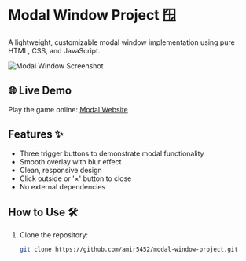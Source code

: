 # Modal Window Project 🪟

A lightweight, customizable modal window implementation using pure HTML, CSS, and JavaScript.

![Modal Window Screenshot](https://private-user-images.githubusercontent.com/121511136/459447600-908ec4db-a412-462a-8d5c-4db8d411cece.png?jwt=eyJhbGciOiJIUzI1NiIsInR5cCI6IkpXVCJ9.eyJpc3MiOiJnaXRodWIuY29tIiwiYXVkIjoicmF3LmdpdGh1YnVzZXJjb250ZW50LmNvbSIsImtleSI6ImtleTUiLCJleHAiOjE3NTA5NDUzMTUsIm5iZiI6MTc1MDk0NTAxNSwicGF0aCI6Ii8xMjE1MTExMzYvNDU5NDQ3NjAwLTkwOGVjNGRiLWE0MTItNDYyYS04ZDVjLTRkYjhkNDExY2VjZS5wbmc_WC1BbXotQWxnb3JpdGhtPUFXUzQtSE1BQy1TSEEyNTYmWC1BbXotQ3JlZGVudGlhbD1BS0lBVkNPRFlMU0E1M1BRSzRaQSUyRjIwMjUwNjI2JTJGdXMtZWFzdC0xJTJGczMlMkZhd3M0X3JlcXVlc3QmWC1BbXotRGF0ZT0yMDI1MDYyNlQxMzM2NTVaJlgtQW16LUV4cGlyZXM9MzAwJlgtQW16LVNpZ25hdHVyZT01ZjAxZTlmNGM0N2FlYzhlZmVkNGI1YjBhOWFlYWFhMjM4MjFjNGU0Zjg5MTNlODdiOTA5NjVhYjU1MjNlZTk0JlgtQW16LVNpZ25lZEhlYWRlcnM9aG9zdCJ9.iceknAeOhI24qmvjwm1d0BX61U26G9orX8Tw4zTARWk)

## 🌐 Live Demo

Play the game online: [Modal Website](https://amirreza-ansari.github.io/Modal-Window-Project/)

## Features ✨

- Three trigger buttons to demonstrate modal functionality
- Smooth overlay with blur effect
- Clean, responsive design
- Click outside or '×' button to close
- No external dependencies

## How to Use 🛠️

1. Clone the repository:
   ```bash
   git clone https://github.com/amir5452/modal-window-project.git
   ```
